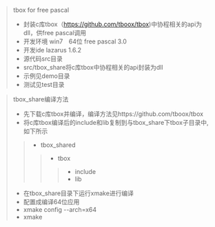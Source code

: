 >tbox for free pascal
>- 封装c库tbox（https://github.com/tboox/tbox)中协程相关的api为dll，供free pascal调用
>- 开发环境 win7　64位 free pascal 3.0
>- 开发ide lazarus 1.6.2
>- 源代码src目录
>- src/tbox_share将c库tbox中协程相关的api封装为dll
>- 示例见demo目录
>- 测试见test目录

>tbox_share编译方法
>- 先下载c库tbox并编译，编译方法见https://github.com/tboox/tbox
>- 将c库tbox编译后的include和lib复制到与tbox_share下tbox子目录中,如下所示
>>- tbox_shared
>>>- tbox
>>>>-  include
>>>>-  lib
>- 在tbox_share目录下运行xmake进行编译
>- 配置成编译64位应用
>- xmake config --arch=x64
>- xmake
